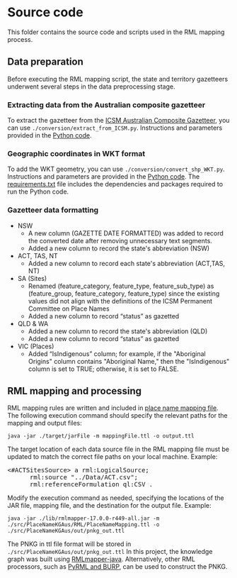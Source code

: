 # Source code
This folder contains the source code and scripts used in the RML mapping process.

## Data preparation
Before executing the RML mapping script, the state and territory gazetteers underwent several steps in the data preprocessing stage.  

### Extracting data from the Australian composite gazetteer

To extract the gazetteer from the [ICSM Australian Composite Gazetteer](https://placenames.fsdf.org.au/), you can use `./conversion/extract_from_ICSM.py`. Instructions and parameters provided in the [Python code](conversion/extract_from_icsm.py). 

### Geographic coordinates in WKT format

To add the WKT geometry, you can use `./conversion/convert_shp_WKT.py`. Instructions and parameters are provided in the [Python code](conversion/convert_shp_WKT.py). The [requirements.txt](conversion/requirements.txt) file includes the dependencies and packages required to run the Python code. 

### Gazetteer data formatting 

- NSW
  - A new column (GAZETTE DATE FORMATTED) was added to record the converted date after removing unnecessary text segments.
  - Added a new column to record the state's abbreviation (NSW)
- ACT, TAS, NT
  - Added a new column to record each state's abbreviation (ACT,TAS, NT)
- SA (Sites)
  - Renamed (feature_category, feature_type, feature_sub_type) as (feature_group, feature_category, feature_type) since the existing values did not align with the definitions of the ICSM Permanent Committee on Place Names
  - Added a new column to record “status” as gazetted
- QLD & WA
  - Added a new column to record the state's abbreviation (QLD)
  - Added a new column to record “status” as gazetted
- VIC (Places)
  - Added “IsIndigenous” column; for example, if the "Aboriginal Origins" column contains "Aboriginal Name," then the "IsIndigenous" column is set to TRUE; otherwise, it is set to FALSE.

## RML mapping and processing

RML mapping rules are written and included in [place name mapping file](AusPlaceNameMapping20250325.ttl). 
The following execution command should specify the relevant paths for the mapping and output files:
 ``` 
java -jar ./target/jarFile -m mappingFile.ttl -o output.ttl
 ``` 
The target location of each data source file in the RML mapping file must be updated to match the correct file paths on your local machine.
Example: 
<pre><#ACTSitesSource> a rml:LogicalSource;
      rml:source "../Data/ACT.csv";  
      rml:referenceFormulation ql:CSV .</pre>
Modify the execution command as needed, specifying the locations of the JAR file, mapping file, and the destination for the output file. 
Example:
```
java -jar ./lib/rmlmapper-17.0.0-r449-all.jar -m ./src/PlaceNameKGAus/RML/PlaceNameMapping.ttl -o ./src/PlaceNameKGAus/out/pnkg_out.ttl
```
The PNKG in ttl file format will be stored in ```./src/PlaceNameKGAus/out/pnkg_out.ttl```
In this project, the knowledge graph was built using [RMLmapper-java](lib/README.md). Alternatively, other RML processors, such as [PyRML and BURP](lib/README.md), can be used to construct the PNKG. 
